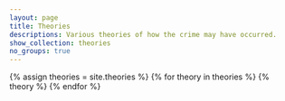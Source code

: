 ```yaml
---
layout: page
title: Theories
descriptions: Various theories of how the crime may have occurred.
show_collection: theories
no_groups: true
---
```


{% assign theories = site.theories %}
{% for theory in theories %}
  {% theory %}
{% endfor %}
